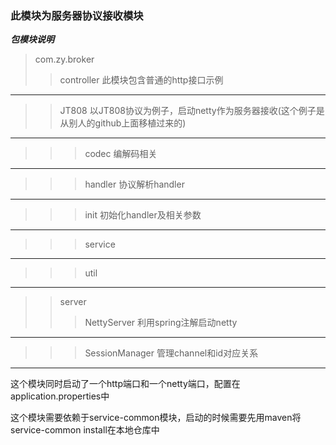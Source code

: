 ### 此模块为服务器协议接收模块

***包模块说明***
>com.zy.broker
>>controller
此模块包含普通的http接口示例
--------------------------
>>JT808 以JT808协议为例子，启动netty作为服务器接收(这个例子是从别人的github上面移植过来的)
-----------------------------
>>>codec 编解码相关
----------------------------
>>>handler 协议解析handler
----------------------------
>>>init 初始化handler及相关参数
-----------------------------
>>>service 
-----------------------------
>>>util
-------------------------------------
>>server
>>>NettyServer
利用spring注解启动netty
---------------------------------------
>>>SessionManager
管理channel和id对应关系
--------------------------------------
这个模块同时启动了一个http端口和一个netty端口，配置在application.properties中

这个模块需要依赖于service-common模块，启动的时候需要先用maven将service-common install在本地仓库中
